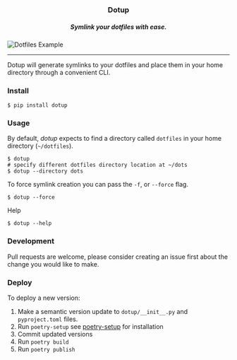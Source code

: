 <h3 align="center">
  Dotup
</h3>
<h5 align="center">
  <i>Symlink your dotfiles with ease.</i>
</h5>

 ![Dotfiles Example](https://pbs.twimg.com/media/Dzj36MyWwAEAyHF.png:large)

---

Dotup will generate symlinks to your dotfiles and place them in your home directory through a convenient CLI.

### Install

```shell
$ pip install dotup
```

### Usage

By default, _dotup_ expects to find a directory called `dotfiles` in your home directory (`~/dotfiles`).

```shell
$ dotup
# specify different dotfiles directory location at ~/dots
$ dotup --directory dots
```

To force symlink creation you can pass the `-f`, or `--force` flag.

```shell
$ dotup --force
```

Help

```shell
$ dotup --help
```

### Development

Pull requests are welcome, please consider creating an issue first about the change you would like to make.

### Deploy

To deploy a new version:

1. Make a semantic version update to `dotup/__init__.py` and `pyproject.toml` files.
2. Run `poetry-setup` see [poetry-setup](https://github.com/orsinium/poetry-setup) for installation
3. Commit updated versions
4. Run `poetry build`
5. Run `poetry publish`
